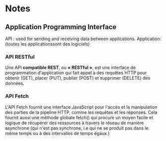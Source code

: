 # Notes #

## Application Programming Interface ##

API : used for sending and receiving data between applications.
Application: (toutes les applicationssont des logiciels)

### API RESTful ###

Une API **compatible REST**, ou **« RESTful »**, est une interface de programmation d'application qui fait appel à des
requêtes HTTP pour obtenir (GET), placer (PUT), publier (POST) et supprimer (DELETE) des données.

### API Fetch ###

L'API Fetch fournit une interface JavaScript pour l'accès et la manipulation des parties de la pipeline HTTP, comme les
requêtes et les réponses. Cela fournit aussi une méthode globale fetch() qui procure un moyen facile et logique de
récupérer des ressources à travers le réseau de manière asynchrone (qui n'est pas synchrone, i.e qui ne se produit pas
dans le même temps ou à des intervalles de temps égaux.)

